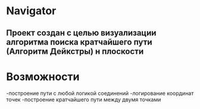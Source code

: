 # Navigator
## Проект создан с целью визуализации алгоритма поиска кратчайшего пути (Алгоритм Дейкстры) н плоскости

# Возможности
-построение пути с любой логикой соединений
-логирование координат точек
-построение кратчайшего пути между двумя точками
